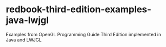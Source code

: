 # redbook-third-edition-examples-java-lwjgl
Examples from OpenGL Programming Guide Third Edition implemented in Java and LWJGL
